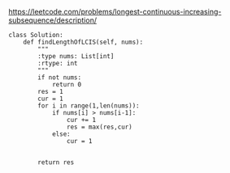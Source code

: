 <https://leetcode.com/problems/longest-continuous-increasing-subsequence/description/>
```
class Solution:
    def findLengthOfLCIS(self, nums):
        """
        :type nums: List[int]
        :rtype: int
        """
        if not nums:
            return 0
        res = 1
        cur = 1
        for i in range(1,len(nums)):
            if nums[i] > nums[i-1]:
                cur += 1
                res = max(res,cur)
            else:
                cur = 1
      
        
        return res
```
